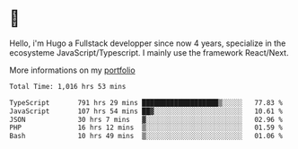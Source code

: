 # 👋 

Hello, i'm Hugo a Fullstack developper since now 4 years, specialize in the ecosysteme JavaScript/Typescript. I mainly use the framework React/Next.

More informations on my [portfolio](https://hcampos.fr)

<!--START_SECTION:waka-->

```txt
Total Time: 1,016 hrs 53 mins

TypeScript       791 hrs 29 mins ███████████████████▒░░░░░   77.83 %
JavaScript       107 hrs 54 mins ██▓░░░░░░░░░░░░░░░░░░░░░░   10.61 %
JSON             30 hrs 7 mins   ▓░░░░░░░░░░░░░░░░░░░░░░░░   02.96 %
PHP              16 hrs 12 mins  ▒░░░░░░░░░░░░░░░░░░░░░░░░   01.59 %
Bash             10 hrs 49 mins  ▒░░░░░░░░░░░░░░░░░░░░░░░░   01.06 %
```

<!--END_SECTION:waka-->
